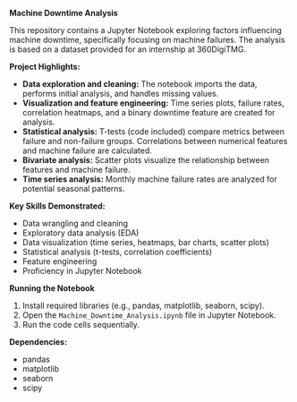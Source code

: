 **Machine Downtime Analysis**

This repository contains a Jupyter Notebook exploring factors influencing machine downtime, specifically focusing on machine failures. The analysis is based on a dataset provided for an internship at 360DigiTMG.

**Project Highlights:**

* **Data exploration and cleaning:** The notebook imports the data, performs initial analysis, and handles missing values.
* **Visualization and feature engineering:** Time series plots, failure rates, correlation heatmaps, and a binary downtime feature are created for analysis.
* **Statistical analysis:** T-tests (code included) compare metrics between failure and non-failure groups. Correlations between numerical features and machine failure are calculated.
* **Bivariate analysis:** Scatter plots visualize the relationship between features and machine failure.
* **Time series analysis:** Monthly machine failure rates are analyzed for potential seasonal patterns.

**Key Skills Demonstrated:**

* Data wrangling and cleaning
* Exploratory data analysis (EDA)
* Data visualization (time series, heatmaps, bar charts, scatter plots)
* Statistical analysis (t-tests, correlation coefficients)
* Feature engineering
* Proficiency in Jupyter Notebook

**Running the Notebook**

1. Install required libraries (e.g., pandas, matplotlib, seaborn, scipy).
2. Open the `Machine_Downtime_Analysis.ipynb` file in Jupyter Notebook.
3. Run the code cells sequentially.

**Dependencies:**

* pandas
* matplotlib
* seaborn
* scipy


